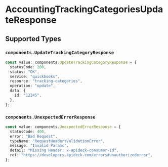 # AccountingTrackingCategoriesUpdateResponse


## Supported Types

### `components.UpdateTrackingCategoryResponse`

```typescript
const value: components.UpdateTrackingCategoryResponse = {
  statusCode: 200,
  status: "OK",
  service: "quickbooks",
  resource: "tracking-categories",
  operation: "update",
  data: {
    id: "12345",
  },
};
```

### `components.UnexpectedErrorResponse`

```typescript
const value: components.UnexpectedErrorResponse = {
  statusCode: 400,
  error: "Bad Request",
  typeName: "RequestHeadersValidationError",
  message: "Invalid Params",
  detail: "Missing Header: x-apideck-consumer-id",
  ref: "https://developers.apideck.com/errors#unauthorizederror",
};
```

